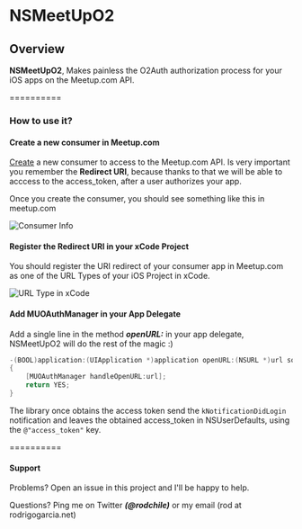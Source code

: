 # NSMeetUpO2

## Overview

**NSMeetUpO2**, Makes painless the O2Auth authorization process for your iOS apps on the Meetup.com API.

==========


### How to use it?

#### Create a new consumer in Meetup.com
[Create](<http://www.meetup.com/meetup_api/oauth_consumers/create/> "Create a new consumer to access to the Meetup.com API") a new consumer to access to the Meetup.com API. Is very important you remember the **Redirect URI**, because thanks to that we will be able to acccess to the access_token, after a user authorizes your app.

Once you create the consumer, you should see something like this in meetup.com

![Consumer Info](http://f.cl.ly/items/3x3k2Y3s1i2G0X2x2l0p/Screen%20Shot%202013-06-23%20at%205.59.57%20PM.png)
 
#### Register the Redirect URI in your xCode Project
You should register the URI redirect of your consumer app in Meetup.com as one of the URL Types of your iOS Project in xCode.

![URL Type in xCode](http://f.cl.ly/items/0Q04431N3t1V3E3Z121Z/Screen%20Shot%202013-06-23%20at%206.13.11%20PM.png)

#### Add MUOAuthManager in your App Delegate
Add a single line in the method ***openURL:*** in your app delegate, NSMeetUpO2 will do the rest of the magic :)

```objective-c
-(BOOL)application:(UIApplication *)application openURL:(NSURL *)url sourceApplication:(NSString *)sourceApplication annotation:(id)annotation
{
    [MUOAuthManager handleOpenURL:url];
    return YES;
}
```

The library once obtains the access token send the `kNotificationDidLogin` notification and leaves the obtained access_token in NSUserDefaults, using the `@"access_token"` key.

==========


#### Support

Problems? Open an issue in this project and I'll be happy to help.

Questions? Ping me on Twitter ***(@rodchile)*** or my email (rod at rodrigogarcia.net)
